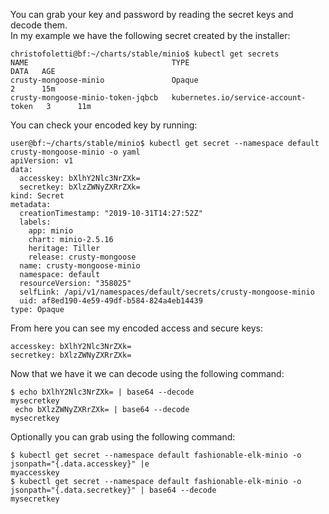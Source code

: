 <p>You can grab your key and password by reading the secret keys and decode them.<br>
In my example we have the following secret created by the installer:</p>
<pre><code>christofoletti@bf:~/charts/stable/minio$ kubectl get secrets 
NAME                                TYPE                                  DATA   AGE
crusty-mongoose-minio               Opaque                                2      15m
crusty-mongoose-minio-token-jqbcb   kubernetes.io/service-account-token   3      11m
</code></pre>
<p>You can check your encoded key by running:</p>
<pre><code>user@bf:~/charts/stable/minio$ kubectl get secret --namespace default crusty-mongoose-minio -o yaml
apiVersion: v1
data:
  accesskey: bXlhY2Nlc3NrZXk=
  secretkey: bXlzZWNyZXRrZXk=   
kind: Secret
metadata:
  creationTimestamp: "2019-10-31T14:27:52Z"
  labels:
    app: minio
    chart: minio-2.5.16
    heritage: Tiller
    release: crusty-mongoose
  name: crusty-mongoose-minio
  namespace: default
  resourceVersion: "358025"
  selfLink: /api/v1/namespaces/default/secrets/crusty-mongoose-minio
  uid: af8ed190-4e59-49df-b584-824a4eb14439
type: Opaque
</code></pre>
<p>From here you can see my encoded access and secure keys:</p>
<pre><code>accesskey: bXlhY2Nlc3NrZXk=
secretkey: bXlzZWNyZXRrZXk=   
</code></pre>
<p>Now that we have it we can decode using the following command:</p>
<pre><code>$ echo bXlhY2Nlc3NrZXk= | base64 --decode
mysecretkey
 echo bXlzZWNyZXRrZXk= | base64 --decode
mysecretkey
</code></pre>
<p>Optionally you can grab using the following command:</p>
<pre><code>$ kubectl get secret --namespace default fashionable-elk-minio -o jsonpath="{.data.accesskey}" |e 
myaccesskey
$ kubectl get secret --namespace default fashionable-elk-minio -o jsonpath="{.data.secretkey}" | base64 --decode 
mysecretkey
</code></pre>

